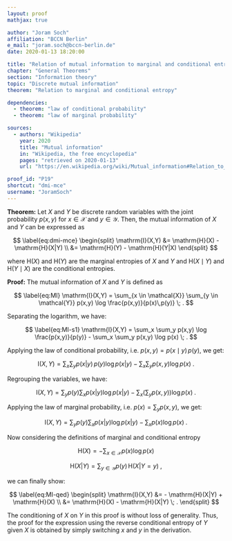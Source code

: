 ```yaml
---
layout: proof
mathjax: true

author: "Joram Soch"
affiliation: "BCCN Berlin"
e_mail: "joram.soch@bccn-berlin.de"
date: 2020-01-13 18:20:00

title: "Relation of mutual information to marginal and conditional entropy"
chapter: "General Theorems"
section: "Information theory"
topic: "Discrete mutual information"
theorem: "Relation to marginal and conditional entropy"

dependencies:
  - theorem: "law of conditional probability"
  - theorem: "law of marginal probability"

sources:
  - authors: "Wikipedia"
    year: 2020
    title: "Mutual information"
    in: "Wikipedia, the free encyclopedia"
    pages: "retrieved on 2020-01-13"
    url: "https://en.wikipedia.org/wiki/Mutual_information#Relation_to_conditional_and_joint_entropy"

proof_id: "P19"
shortcut: "dmi-mce"
username: "JoramSoch"
---
```



**Theorem:** Let $X$ and $Y$ be discrete random variables with the joint probability $p(x,y)$ for $x \in \mathcal{X}$ and $y \in \mathcal{Y}$. Then, the mutual information of $X$ and $Y$ can be expressed as

$$ \label{eq:dmi-mce}
\begin{split}
\mathrm{I}(X,Y) &= \mathrm{H}(X) - \mathrm{H}(X|Y) \\
&= \mathrm{H}(Y) - \mathrm{H}(Y|X)
\end{split}
$$

where $\mathrm{H}(X)$ and $\mathrm{H}(Y)$ are the marginal entropies of $X$ and $Y$ and $\mathrm{H}(X \mid Y)$ and $\mathrm{H}(Y \mid X)$ are the conditional entropies.


**Proof:** The mutual information of $X$ and $Y$ is defined as

$$ \label{eq:MI}
\mathrm{I}(X,Y) = \sum_{x \in \mathcal{X}} \sum_{y \in \mathcal{Y}} p(x,y) \log \frac{p(x,y)}{p(x)\,p(y)} \; .
$$

Separating the logarithm, we have:

$$ \label{eq:MI-s1}
\mathrm{I}(X,Y) = \sum_x \sum_y p(x,y) \log \frac{p(x,y)}{p(y)} - \sum_x \sum_y p(x,y) \log p(x) \; .
$$

Applying the law of conditional probability, i.e. $p(x,y) = p(x \mid y) \, p(y)$, we get:

$$ \label{eq:MI-s2}
\mathrm{I}(X,Y) = \sum_x \sum_y p(x|y) \, p(y) \log p(x|y) - \sum_x \sum_y p(x,y) \log p(x) \; .
$$

Regrouping the variables, we have:

$$ \label{eq:MI-s3}
\mathrm{I}(X,Y) = \sum_y p(y) \sum_x p(x|y) \log p(x|y) - \sum_x \left( \sum_y p(x,y) \right) \log p(x) \; .
$$

Applying the law of marginal probability, i.e. $p(x) = \sum_y p(x,y)$, we get:

$$ \label{eq:MI-s4}
\mathrm{I}(X,Y) = \sum_y p(y) \sum_x p(x|y) \log p(x|y) - \sum_x p(x) \log p(x) \; .
$$

Now considering the definitions of marginal and conditional entropy

$$ \label{eq:ME}
\mathrm{H}(X) = - \sum_{x \in \mathcal{X}} p(x) \log p(x)
$$

$$ \label{eq:CE}
\mathrm{H}(X|Y) = \sum_{y \in \mathcal{Y}} p(y) \, \mathrm{H}(X|Y=y) \; ,
$$

we can finally show:

$$ \label{eq:MI-qed}
\begin{split}
\mathrm{I}(X,Y) &= - \mathrm{H}(X|Y) + \mathrm{H}(X) \\
&= \mathrm{H}(X) - \mathrm{H}(X|Y) \; .
\end{split}
$$

The conditioning of $X$ on $Y$ in this proof is without loss of generality. Thus, the proof for the expression using the reverse conditional entropy of $Y$ given $X$ is obtained by simply switching $x$ and $y$ in the derivation.